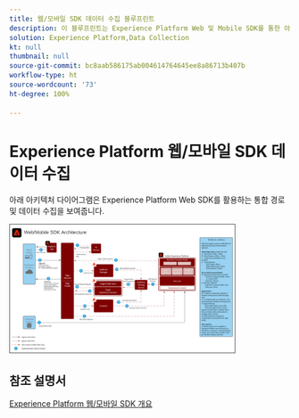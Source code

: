 ```yaml
---
title: 웹/모바일 SDK 데이터 수집 블루프린트
description: 이 블루프린트는 Experience Platform Web 및 Mobile SDK를 통한 아키텍처와 수집을 보여줍니다.
solution: Experience Platform,Data Collection
kt: null
thumbnail: null
source-git-commit: bc8aab586175ab004614764645ee8a86713b407b
workflow-type: ht
source-wordcount: '73'
ht-degree: 100%

---
```


# Experience Platform 웹/모바일 SDK 데이터 수집

아래 아키텍처 다이어그램은 Experience Platform Web SDK를 활용하는 통합 경로 및 데이터 수집을 보여줍니다.

<img src="assets/web_sdk_flow.svg" alt="Experience Platform 웹 및 Mobile SDK를 사용하여 구현할 때 참조 아키텍처" style="width:80%; border:1px solid #4a4a4a" />

## 참조 설명서

[Experience Platform 웹/모바일 SDK 개요](https://experienceleague.adobe.com/docs/experience-platform/edge/home.html?lang=ko)
